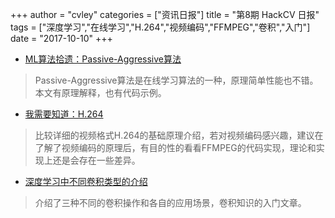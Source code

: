 +++
author = "cvley"
categories = ["资讯日报"]
title = "第8期 HackCV 日报"
tags = ["深度学习","在线学习","H.264","视频编码","FFMPEG","卷积","入门"]
date = "2017-10-10"
+++

- [ML算法拾遗：Passive-Aggressive算法](https://www.bonaccorso.eu/2017/10/06/ml-algorithms-addendum-passive-aggressive-algorithms/?from=hackcv&hmsr=hackcv.com&utm_medium=hackcv.com&utm_source=hackcv.com)

> Passive-Aggressive算法是在线学习算法的一种，原理简单性能也不错。本文有原理解释，也有代码示例。

- [我需要知道：H.264](https://blog.piasy.com/2017/09/22/I-Need-Know-About-H264/?from=hackcv&hmsr=hackcv.com&utm_medium=hackcv.com&utm_source=hackcv.com)

> 比较详细的视频格式H.264的基础原理介绍，若对视频编码感兴趣，建议在了解了视频编码的原理后，有目的性的看看FFMPEG的代码实现，理论和实现上还是会存在一些差异。

- [深度学习中不同卷积类型的介绍](https://medium.com/towards-data-science/types-of-convolutions-in-deep-learning-717013397f4d?from=hackcv&hmsr=hackcv.com&utm_medium=hackcv.com&utm_source=hackcv.com)

> 介绍了三种不同的卷积操作和各自的应用场景，卷积知识的入门文章。

